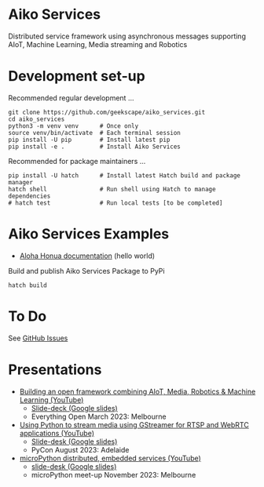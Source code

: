 # Aiko Services

Distributed service framework using asynchronous messages supporting
AIoT, Machine Learning, Media streaming and Robotics

# Development set-up

Recommended regular development ...
```
git clone https://github.com/geekscape/aiko_services.git
cd aiko_services
python3 -m venv venv      # Once only
source venv/bin/activate  # Each terminal session
pip install -U pip        # Install latest pip
pip install -e .          # Install Aiko Services
```

Recommended for package maintainers ...
```
pip install -U hatch      # Install latest Hatch build and package manager
hatch shell               # Run shell using Hatch to manage dependencies
# hatch test              # Run local tests [to be completed]
```

# Aiko Services Examples

- [Aloha Honua documentation](src/aiko_services/examples/aloha_honua/ReadMe.md)
  (hello world)

Build and publish Aiko Services Package to PyPi

```
hatch build
```

# To Do

See [GitHub Issues](https://github.com/geekscape/aiko_services/issues)

# Presentations

- [Building an open framework combining AIoT, Media, Robotics & Machine Learning (YouTube)](https://www.youtube.com/watch?v=htbzn_xwEnU)
    - [Slide-deck (Google slides)](https://docs.google.com/presentation/d/1dR8jw6sEKkgPBMDsKkZd87Y79LMk7jhVxxAmRMbjmbE/edit#)
    - Everything Open March 2023: Melbourne
- [Using Python to stream media using GStreamer for RTSP and WebRTC applications (YouTube)](https://www.youtube.com/watch?v=VwnWHC04Qp8)
    - [Slide-desk (Google slides)](https://docs.google.com/presentation/d/1yc8jMcq8967L3fzIBmiy7MMYaBhSKD1L3XJ979_VanE/edit#)
    - PyCon August 2023: Adelaide
- [microPython distributed, embedded services (YouTube)](https://www.youtube.com/watch?v=25Ij-EUjqS4)
    - [slide-desk (Google slides)](https://docs.google.com/presentation/d/1V0_Hr3AKxRysg6AvgI1w2viBhFNmvcF1RwdIBMJJVCI/edit#)
    - microPython meet-up November 2023: Melbourne
